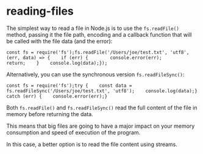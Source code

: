 # reading-files

The simplest way to read a file in Node.js is to use the `fs.readFile()` method, passing it the file path, encoding and a callback function that will be called with the file data (and the error):

```
const fs = require('fs');fs.readFile('/Users/joe/test.txt', 'utf8', (err, data) => {    if (err) {        console.error(err);        return;    }    console.log(data);});
```

Alternatively, you can use the synchronous version `fs.readFileSync()`:

```
const fs = require('fs');try {    const data = fs.readFileSync('/Users/joe/test.txt', 'utf8');    console.log(data);} catch (err) {    console.error(err);}
```

Both `fs.readFile()` and `fs.readFileSync()` read the full content of the file in memory before returning the data.

This means that big files are going to have a major impact on your memory consumption and speed of execution of the program.

In this case, a better option is to read the file content using streams.